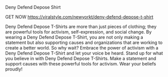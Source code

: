 Deny Defend Depose Shirt



GET NOW
https://viralstyle.com/newyorkt/deny-defend-depose-t-shirt



Deny Defend Depose T-Shirts are more than just pieces of clothing; they are powerful tools for activism, self-expression, and social change. By wearing a Deny Defend Depose T-Shirt, you are not only making a statement but also supporting causes and organizations that are working to create a better world. So why wait? Embrace the power of activism with a Deny Defend Depose T-Shirt and let your voice be heard.  Stand up for what you believe in with Deny Defend Depose T-Shirts. Make a statement and support causes with these powerful tools for activism. Wear your beliefs proudly!

